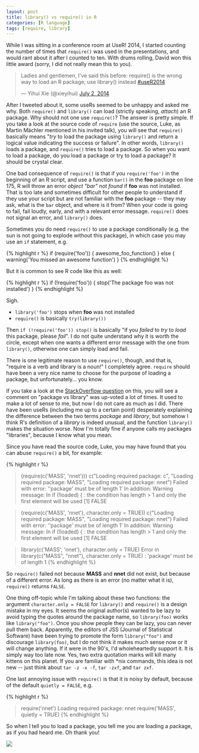 ```yaml
---
layout: post
title: library() vs require() in R
categories: [R language]
tags: [require, library]
---
```


While I was sitting in a conference room at UseR! 2014, I started counting the number of times that `require()` was used in the presentations, and would rant about it after I counted to ten. With drums rolling, David won this little award (sorry, I did not really mean this to you).

<blockquote class="twitter-tweet" lang="en"><p>Ladies and gentlemen, I&#39;ve said this before: require() is the wrong way to load an R package; use library() instead <a href="https://twitter.com/hashtag/useR2014?src=hash">#useR2014</a></p>&mdash; Yihui Xie (@xieyihui) <a href="https://twitter.com/xieyihui/statuses/484476578416455680">July 2, 2014</a></blockquote>
<script async src="//platform.twitter.com/widgets.js" charset="utf-8"></script>

After I tweeted about it, some useRs seemed to be unhappy and asked me why. Both `require()` and `library()` can load (strictly speaking, _attach_) an R package. Why should not one use `require()`? The answer is pretty simple. If you take a look at the source code of `require` (use the source, Luke, as Martin Mächler mentioned in his invited talk), you will see that `require()` basically means "_try_ to load the package using `library()` and return a logical value indicating the success or failure". In other words, `library()` loads a package, and `require()` tries to load a package. So when you want to load a package, do you load a package or try to load a package? It should be crystal clear.

One bad consequence of `require()` is that if you `require('foo')` in the beginning of an R script, and use a function `bar()` in the **foo** package on line 175, R will throw an error _object "bar" not found_ if **foo** was not installed. That is too late and sometimes difficult for other people to understand if they use your script but are not familiar with the **foo** package -- they may ask, what is the `bar` object, and where is it from? When your code is going to fail, fail loudly, early, and with a relevant error message. `require()` does not signal an error, and `library()` does.

Sometimes you do need `require()` to use a package conditionally (e.g. the sun is not going to explode without this package), in which case you may use an `if` statement, e.g.

{% highlight r %}
if (require('foo')) {
  awesome_foo_function()
} else {
  warning('You missed an awesome function')
}
{% endhighlight %}

But it is common to see R code like this as well:

{% highlight r %}
if (!require('foo')) {
  stop('The package foo was not installed')
}
{% endhighlight %}

Sigh.

- `library('foo')` stops when **foo** was not installed
- `require()` is basically `try(library())`

Then `if (!require('foo')) stop()` is basically "if you _failed_ to _try_ to _load_ this package, please _fail_". I do not quite understand why it is worth the circle, except when one wants a different error message with the one from `library()`, otherwise one can simply load and fail.

There is one legitimate reason to use `require()`, though, and that is, "require is a verb and library is a noun!" I completely agree. `require` should have been a very nice name to choose for the purpose of loading a package, but unfortunately... you know.

If you take a look at the [StackOverflow question](http://stackoverflow.com/q/5595512/559676) on this, you will see a comment on "package vs library" was up-voted a lot of times. It used to make a lot of sense to me, but now I do not care as much as I did. There have been useRs (including me up to a certain point) desperately explaining the difference between the two terms _package_ and _library_, but somehow I think R's definition of a _library_ is indeed unusual, and the function `library()` makes the situation worse. Now I'm totally fine if anyone calls my packages "libraries", because I know what you mean.

Since you have read the source code, Luke, you may have found that you can abuse `require()` a bit, for example:

{% highlight r %}
> (require(c('MASS', 'nnet')))
c("Loading required package: c", "Loading required package: MASS",
  "Loading required package: nnet")
Failed with error:  ‘'package' must be of length 1’
In addition: Warning message:
In if (!loaded) { :
  the condition has length > 1 and only the first element will be used
[1] FALSE

> (require(c('MASS', 'nnet'), character.only = TRUE))
c("Loading required package: MASS", "Loading required package: nnet")
Failed with error:  ‘'package' must be of length 1’
In addition: Warning message:
In if (!loaded) { :
  the condition has length > 1 and only the first element will be used
[1] FALSE

> library(c('MASS', 'nnet'), character.only = TRUE)
Error in library(c("MASS", "nnet"), character.only = TRUE) : 
  'package' must be of length 1
{% endhighlight %}

So `require()` failed not because **MASS** and **nnet** did not exist, but because of a different error. As long as there is an error (no matter what it is), `require()` returns `FALSE`.

One thing off-topic while I'm talking about these two functions: the argument `character.only = FALSE` for `library()` and `require()` is a design mistake in my eyes. It seems the original author(s) wanted to be lazy to avoid typing the quotes around the package name, so `library(foo)` works like `library("foo")`. Once you show people they can be lazy, you can never pull them back. Apparently, the editors of JSS (Journal of Statistical Software) have been trying to promote the form `library("foo")` and discourage `library(foo)`, but I do not think it makes much sense now or it will change anything. If it were in the 90's, I'd wholeheartedly support it. It is simply way too late now. Yes, two extra quotation marks will kill many kittens on this planet. If you are familiar with *nix commands, this idea is not new -- just think about `tar -z -x -f`, `tar -zxf`, and `tar zxf`.

One last annoying issue with `require()` is that it is noisy by default, because of the default `quietly = FALSE`, e.g.

{% highlight r %}
> require('nnet')
Loading required package: nnet
> require('MASS', quietly = TRUE)
{% endhighlight %}

So when I tell you to load a package, you tell me you are loading a package, as if you had heard me. Oh thank you!

![](http://i.imgur.com/4ojz1sG.gif)
